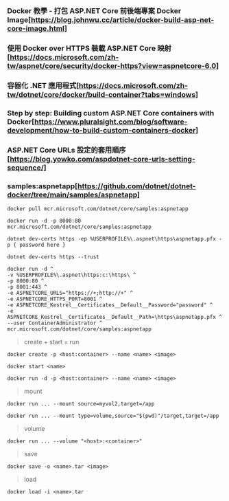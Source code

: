 ### Docker 教學 - 打包 ASP.NET Core 前後端專案 Docker Image[https://blog.johnwu.cc/article/docker-build-asp-net-core-image.html]

### 使用 Docker over HTTPS 裝載 ASP.NET Core 映射[https://docs.microsoft.com/zh-tw/aspnet/core/security/docker-https?view=aspnetcore-6.0]

### 容器化 .NET 應用程式[https://docs.microsoft.com/zh-tw/dotnet/core/docker/build-container?tabs=windows]

### Step by step: Building custom ASP.NET Core containers with Docker[https://www.pluralsight.com/blog/software-development/how-to-build-custom-containers-docker]

### ASP.NET Core URLs 設定的套用順序[https://blog.yowko.com/aspdotnet-core-urls-setting-sequence/]

### samples:aspnetapp[https://github.com/dotnet/dotnet-docker/tree/main/samples/aspnetapp]

`docker pull mcr.microsoft.com/dotnet/core/samples:aspnetapp`

`docker run -d -p 8000:80 mcr.microsoft.com/dotnet/core/samples:aspnetapp`

`dotnet dev-certs https -ep %USERPROFILE%\.aspnet\https\aspnetapp.pfx -p { password here }`

`dotnet dev-certs https --trust`

```
docker run -d ^
-v %USERPROFILE%\.aspnet\https:c:\https\ ^
-p 8000:80 ^
-p 8001:443 ^
-e ASPNETCORE_URLS="https://+;http://+" ^
-e ASPNETCORE_HTTPS_PORT=8001 ^
-e ASPNETCORE_Kestrel__Certificates__Default__Password="password" ^
-e ASPNETCORE_Kestrel__Certificates__Default__Path=\https\aspnetapp.pfx ^
--user ContainerAdministrator ^
mcr.microsoft.com/dotnet/core/samples:aspnetapp
```

> create + start = run

`docker create -p <host:container> --name <name> <image>`

`docker start <name>`

`docker run -d -p <host:container> --name <name> <image>`

> mount

`docker run ... --mount source=myvol2,target=/app`

`docker run ... --mount type=volume,source="$(pwd)"/target,target=/app `

> volume

`docker run ... --volume "<host>:<container>"`

> save

`docker save -o <name>.tar <image>`

> load

`docker load -i <name>.tar`


